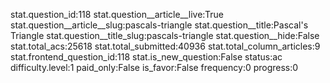 stat.question_id:118
stat.question__article__live:True
stat.question__article__slug:pascals-triangle
stat.question__title:Pascal's Triangle
stat.question__title_slug:pascals-triangle
stat.question__hide:False
stat.total_acs:25618
stat.total_submitted:40936
stat.total_column_articles:9
stat.frontend_question_id:118
stat.is_new_question:False
status:ac
difficulty.level:1
paid_only:False
is_favor:False
frequency:0
progress:0
